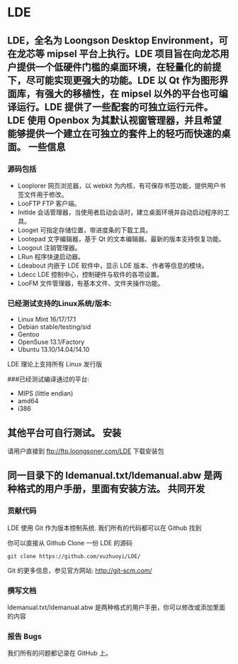 LDE
===
LDE，全名为 Loongson Desktop Environment，可在龙芯等 mipsel 平台上执行。LDE 项目旨在向龙芯用户提供一个低硬件门槛的桌面环境，在轻量化的前提下，尽可能实现更强大的功能。LDE 以 Qt 作为图形界面库，有强大的移植性，在 mipsel 以外的平台也可编译运行。LDE 提供了一些配套的可独立运行元件。LDE 使用 Openbox 为其默认视窗管理器，并且希望能够提供一个建立在可独立的套件上的轻巧而快速的桌面。
一些信息
---
### 源码包括
* Looplorer 网页浏览器，以 webkit 为内核，有可保存书签功能，提供用户书签文件用于修改。
* LooFTP FTP 客户端。
* Initlde 会话管理器，当使用者启动会话时，建立桌面环境并自动启动程序的工具。
* Looget 可指定存储位置，带进度条的下载工具。
* Lootepad 文字编辑器，基于 Qt 的文本编辑器。最新的版本支持恢复功能。
* Loogout 注销管理器。
* LRun 程序快速启动器。
* Ldeabout 内嵌于 LDE 软件中，显示 LDE 版本、作者等信息的模块。
* Ldecc LDE 控制中心，控制硬件与软件的各项设置。
* LooFM 文件管理器，有基本文件、文件夹操作功能。

### 已经测试支持的Linux系统/版本:
* Linux Mint 16/17/17.1
* Debian stable/testing/sid
* Gentoo
* OpenSuse 13.1/Factory
* Ubuntu 13.10/14.04/14.10

LDE 理论上支持所有 Linux 发行版

###已经测试编译通过的平台:
* MIPS (little endian)
* amd64
* i386

其他平台可自行测试。
安装
---
请用户直接到 ftp://ftp.loongsoner.com/LDE 下载安装包

同一目录下的 ldemanual.txt/ldemanual.abw 是两种格式的用户手册，里面有安装方法。
共同开发
---
### 贡献代码
LDE 使用 Git 作为版本控制系统. 我们所有的代码都可以在 Github 找到

你可以直接从 Github Clone 一份 LDE 的源码

    git clone https://github.com/xuzhuoyi/LDE/
Git 的更多信息，参见官方网站: http://git-scm.com/
### 撰写文档
ldemanual.txt/ldemanual.abw 是两种格式的用户手册，你可以修改或添加里面的内容
### 报告 Bugs
我们所有的问题都记录在 GitHub 上。
